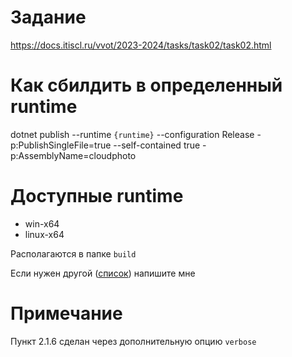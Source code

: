 # Задание
https://docs.itiscl.ru/vvot/2023-2024/tasks/task02/task02.html

# Как сбилдить в определенный runtime
dotnet publish --runtime `{runtime}` --configuration Release -p:PublishSingleFile=true --self-contained true -p:AssemblyName=cloudphoto

# Доступные runtime
- win-x64
- linux-x64

Располагаются в папке `build`

Если нужен другой ([список](https://learn.microsoft.com/en-us/dotnet/core/rid-catalog)) напишите мне

# Примечание
Пункт 2.1.6 сделан через дополнительную опцию `verbose`